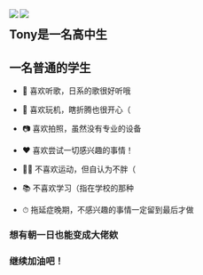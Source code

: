 <a href="">
  <img align="left" src="https://github-readme-stats.vercel.app/api?username=TTTTTony32&count_private=true&show_icons=true"/>
</a>
<a href="">
  <img align="left" src="https://github-readme-stats.vercel.app/api/top-langs/?username=TTTTTony32&show_icons=true&theme=vue" />
</a>


## Tony是一名高中生
## 一名普通的学生


- 🎵 喜欢听歌，日系的歌很好听哦
- 🔨 喜欢玩机，瞎折腾也很开心（
- 📷 喜欢拍照，虽然没有专业的设备
- ❤️ 喜欢尝试一切感兴趣的事情！


- 🧗‍♂️ 不喜欢运动，但自认为不胖（
- 📚 不喜欢学习（指在学校的那种
- ⏱ 拖延症晚期，不感兴趣的事情一定留到最后才做


### 想有朝一日也能变成大佬欸
### 继续加油吧！
